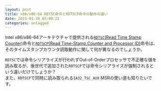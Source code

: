 ```yaml
---
layout: post
title: x86/x86-64 RDTSC命令とRDTSCP命令の動作の違い
date: 2015-01-30 03:00:22
categories: untagged
---
```

<!-- {% raw %} -->
<p>Intel x86/x86-64アーキテクチャで提供される<a href="http://www.felixcloutier.com/x86/RDTSC.html" rel="nofollow"><code>RDTSC</code>(Read Time Stamp Counter)</a>命令と<a href="http://www.felixcloutier.com/x86/RDTSCP.html" rel="nofollow"><code>RDTSCP</code>(Read Time-Stamp Counter and Processor ID)</a>命令は、そのタイムスタンプカウンタ読取動作に関して何が異なるのでしょうか。</p>

<p><code>RDTSC</code>では命令シリアライズが行われずOut-of-Orderプロセッサで不正確な値を読み取るが、後世代で追加された<code>RDTSCP</code>では命令シリアライズが強制されるという違いだけでしょうか？<br>
また、<code>RDTSCP</code>で同時に読み取られる<code>IA32_TSC_AUX</code> MSRの使い道も知りたいです。</p>
<!-- {% endraw %} -->
